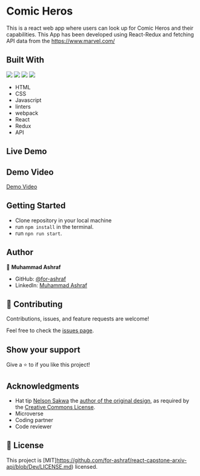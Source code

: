 # Comic Heros

This is a react web app where users can look up for Comic Heros and their capabilities. This App has been developed using React-Redux and fetching API data from the https://www.marvel.com/


## Built With
![](https://img.shields.io/badge/-HTML-orange) ![](https://img.shields.io/badge/-CSS-blue) ![](https://img.shields.io/badge/-JavaScript-yellow) ![](https://img.shields.io/badge/-React-cyan)

- HTML
- CSS
- Javascript
- linters
- webpack
- React
- Redux
- API

## Live Demo 



## Demo Video

[Demo Video](https://www.loom.com/share/028d8bdff0d442dbaf9056df4c55ebe7)

## Getting Started
- Clone repository in your local machine
- run `npm install` in the terminal.
- run `npn run start`.

## Author

👤 **Muhammad Ashraf**

- GitHub: [@for-ashraf](https://github.com/for-ashraf)
- LinkedIn: [Muhammad Ashraf](https://www.linkedin.com/in/for-ashraf/)

## 🤝 Contributing

Contributions, issues, and feature requests are welcome!

Feel free to check the [issues page](https://github.com/for-ashraf/react-capstone-arxiv-api-/issues).

## Show your support

Give a ⭐️ to if you like this project!


## Acknowledgments

- Hat tip [Nelson Sakwa](https://www.behance.net/sakwadesignstudio) the [author of the original design](https://www.behance.net/gallery/31579789/Ballhead-App-(Free-PSDs)), as required by the [Creative Commons License](https://creativecommons.org/licenses/). 
- Microverse
- Coding partner
- Code reviewer

## 📝 License

This project is [MIT]https://github.com/for-ashraf/react-capstone-arxiv-api/blob/Dev/LICENSE.md) licensed.